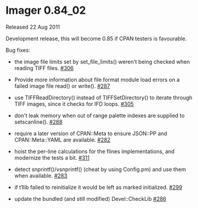 # Imager 0.84_02

Released 22 Aug 2011

Development release, this will become 0.85 if CPAN testers is favourable.

Bug fixes:

- the image file limits set by set_file_limits() weren't being checked when reading TIFF files. [#306](https://github.com/tonycoz/imager/issues/306)

- Provide more information about file format module load errors on a failed image file read() or write(). [#287](https://github.com/tonycoz/imager/issues/287)

- use TIFFReadDirectory() instead of TIFFSetDirectory() to iterate through TIFF images, since it checks for IFD loops. [#305](https://github.com/tonycoz/imager/issues/305)

- don't leak memory when out of range palette indexes are supplied to setscanline(). [#288](https://github.com/tonycoz/imager/issues/288)

- require a later version of CPAN::Meta to ensure JSON::PP and CPAN::Meta::YAML are available. [#282](https://github.com/tonycoz/imager/issues/282)

- hoist the per-line calculations for the flines implementations, and modernize the tests a bit. [#311](https://github.com/tonycoz/imager/issues/311)

- detect snprintf()/vsnprintf() (cheat by using Config.pm) and use them when available. [#283](https://github.com/tonycoz/imager/issues/283)

- if t1lib failed to reinitialize it would be left as marked initialized. [#299](https://github.com/tonycoz/imager/issues/299)

- update the bundled (and still modified) Devel::CheckLib [#286](https://github.com/tonycoz/imager/issues/286)